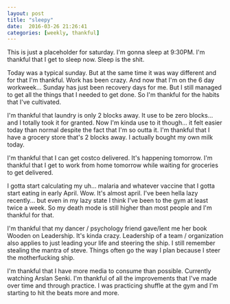 ```yaml
---
layout: post
title: "sleepy"
date:  2016-03-26 21:26:41
categories: [weekly, thankful]
---
```

This is just a placeholder for saturday. I'm gonna sleep at 9:30PM. I'm thankful that I get to sleep now. Sleep is the shit.

Today was a typical sunday. But at the same time it was way different and for that I'm thankful. Work has been crazy. And now that I'm on the 6 day workweek... Sunday has just been recovery days for me. But I still managed to get all the things that I needed to get done. So I'm thankful for the habits that I've cultivated.

I'm thankful that laundry is only 2 blocks away. It use to be zero blocks... and I totally took it for granted. Now I'm kinda use to it though... it felt easier today than normal despite the fact that I'm so outta it. I'm thankful that I have a grocery store that's 2 blocks away. I actually bought my own milk today.

I'm thankful that I can get costco delivered. It's happening tomorrow. I'm thankful that I get to work from home tomorrow while waiting for groceries to get delivered.

I gotta start calculating my uh... malaria and whatever vaccine that I gotta start eating in early April. Wow. It's almost april. I've been hella lazy recently... but even in my lazy state I think I've been to the gym at least twice a week. So my death mode is still higher than most people and I'm thankful for that.

I'm thankful that my dancer / psychology friend gave/lent me her book Wooden on Leadership. It's kinda crazy. Leadership of a team / organization also applies to just leading your life and steering the ship. I still remember stealing the mantra of steve. Things often go the way I plan because I steer the motherfucking ship.

I'm thankful that I have more media to consume than possible. Currently watching Arslan Senki. I'm thankful of all the improvements that I've made over time and through practice. I was practicing shuffle at the gym and I'm starting to hit the beats more and more.


